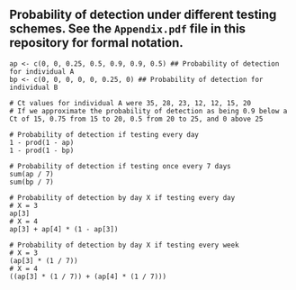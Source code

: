 Probability of detection under different testing schemes. See the `Appendix.pdf` file in this repository for formal notation.
------------
```{r example, message=TRUE,warning=TRUE,eval=TRUE}
ap <- c(0, 0, 0.25, 0.5, 0.9, 0.9, 0.5) ## Probability of detection for individual A
bp <- c(0, 0, 0, 0, 0, 0.25, 0) ## Probability of detection for individual B

# Ct values for individual A were 35, 28, 23, 12, 12, 15, 20
# If we approximate the probability of detection as being 0.9 below a Ct of 15, 0.75 from 15 to 20, 0.5 from 20 to 25, and 0 above 25

# Probability of detection if testing every day
1 - prod(1 - ap)
1 - prod(1 - bp)

# Probability of detection if testing once every 7 days
sum(ap / 7)
sum(bp / 7)

# Probability of detection by day X if testing every day
# X = 3
ap[3]
# X = 4
ap[3] + ap[4] * (1 - ap[3])

# Probability of detection by day X if testing every week
# X = 3
(ap[3] * (1 / 7))
# X = 4
((ap[3] * (1 / 7)) + (ap[4] * (1 / 7)))
```